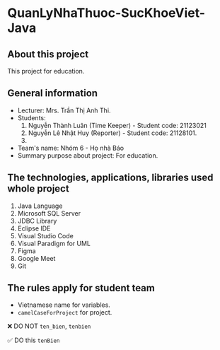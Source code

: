 # QuanLyNhaThuoc-SucKhoeViet-Java
## About this project
This project for education.
## General information
- Lecturer: Mrs. Trần Thị Anh Thi.
- Students:
    1. Nguyễn Thành Luân (Time Keeper) - Student code: 21123021
    2. Nguyễn Lê Nhật Huy (Reporter) - Student code: 21128101.
    3. 
- Team's name: Nhóm 6 - Họ nhà Báo
- Summary purpose about project: For education.
## The technologies, applications, libraries used whole project
1. Java Language
2. Microsoft SQL Server
3. JDBC Library
4. Eclipse IDE
5. Visual Studio Code
6. Visual Paradigm for UML
7. Figma
8. Google Meet
9. Git
## The rules apply for student team
- Vietnamese name for variables.
- `camelCaseForProject` for project.

❌ DO NOT `ten_bien`, `tenbien`

✅ DO this `tenBien`
